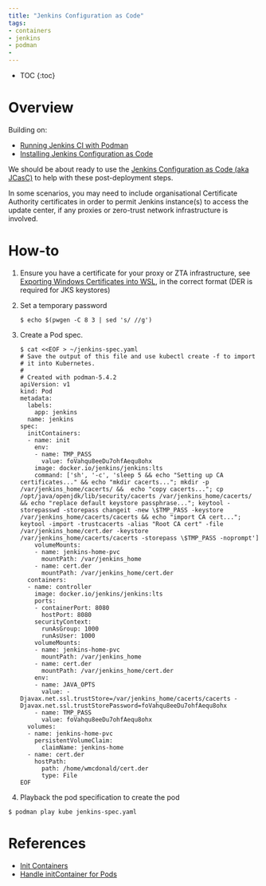 ```yaml
---
title: "Jenkins Configuration as Code"
tags:
- containers
- jenkins
- podman
- 
---
```


* TOC
{:toc}

# Overview
Building on:
- [Running Jenkins CI with Podman](https://wmcdonald404.co.uk/2025/04/15/jenkins-on-podman.html)
- [Installing Jenkins Configuration as Code](https://wmcdonald404.co.uk/2025/04/23/jenkins-installing-jcasc.html)

We should be about ready to use the [Jenkins Configuration as Code (aka JCasC)](https://www.jenkins.io/projects/jcasc/) to help with these post-deployment steps.

In some scenarios, you may need to include organisational Certificate Authority certificates in order to permit Jenkins instance(s) to access the update center, if any proxies or zero-trust network infrastructure is involved.
 
# How-to 

1. Ensure you have a certificate for your proxy or ZTA infrastructure, see [Exporting Windows Certificates into WSL](https://wmcdonald404.co.uk/2024/05/19/windows-certificates-into-wsl.html), in the correct format (DER is required for JKS keystores)

2. Set a temporary password

    ```
    $ echo $(pwgen -C 8 3 | sed 's/ //g')
    ```

3. Create a Pod spec.

    ```
    $ cat <<EOF > ~/jenkins-spec.yaml
    # Save the output of this file and use kubectl create -f to import
    # it into Kubernetes.
    #
    # Created with podman-5.4.2
    apiVersion: v1
    kind: Pod
    metadata:
      labels:
        app: jenkins
      name: jenkins
    spec:
      initContainers:
      - name: init
        env:
        - name: TMP_PASS
          value: foVahqu8eeDu7ohfAequ8ohx
        image: docker.io/jenkins/jenkins:lts
        command: ['sh', '-c', 'sleep 5 && echo "Setting up CA certificates..." && echo "mkdir cacerts..."; mkdir -p /var/jenkins_home/cacerts/ &&  echo "copy cacerts..."; cp /opt/java/openjdk/lib/security/cacerts /var/jenkins_home/cacerts/ && echo "replace default keystore passphrase..."; keytool -storepasswd -storepass changeit -new \$TMP_PASS -keystore /var/jenkins_home/cacerts/cacerts && echo "import CA cert..."; keytool -import -trustcacerts -alias "Root CA cert" -file /var/jenkins_home/cert.der -keystore /var/jenkins_home/cacerts/cacerts -storepass \$TMP_PASS -noprompt']
        volumeMounts:
        - name: jenkins-home-pvc
          mountPath: /var/jenkins_home
        - name: cert.der
          mountPath: /var/jenkins_home/cert.der
      containers:
      - name: controller
        image: docker.io/jenkins/jenkins:lts
        ports:
        - containerPort: 8080
          hostPort: 8080
        securityContext:
          runAsGroup: 1000
          runAsUser: 1000
        volumeMounts:
        - name: jenkins-home-pvc
          mountPath: /var/jenkins_home
        - name: cert.der
          mountPath: /var/jenkins_home/cert.der
        env:
        - name: JAVA_OPTS
          value: -Djavax.net.ssl.trustStore=/var/jenkins_home/cacerts/cacerts -Djavax.net.ssl.trustStorePassword=foVahqu8eeDu7ohfAequ8ohx
        - name: TMP_PASS
          value: foVahqu8eeDu7ohfAequ8ohx
      volumes:
      - name: jenkins-home-pvc
        persistentVolumeClaim:
          claimName: jenkins-home
      - name: cert.der
        hostPath:
          path: /home/wmcdonald/cert.der
          type: File
    EOF
    ```

4. Playback the pod specification to create the pod

  ```
  $ podman play kube jenkins-spec.yaml
  ```

# References

- [Init Containers](https://kubernetes.io/docs/concepts/workloads/pods/init-containers/)
- [Handle initContainer for Pods](https://github.com/containers/podman/issues/6480)